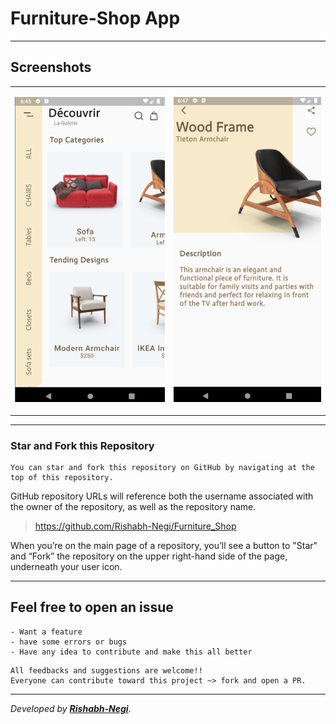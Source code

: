 # Furniture-Shop App
---

## Screenshots
<table>
<tr>
    <td>
    
![HomeScreen](https://github.com/Rishabh-Negi/Furniture_Shop/blob/master/gallery/homeScreen.PNG?raw=true)
    </td>
    <td>

![ItemScreen](https://github.com/Rishabh-Negi/Furniture_Shop/blob/master/gallery/itemScreen.PNG?raw=true)
    </td>
</tr>
</table>

---
### Star and Fork this Repository
```
You can star and fork this repository on GitHub by navigating at the top of this repository.
```
GitHub repository URLs will reference both the username associated with the owner of the repository, as well as the repository name. 

> https://github.com/Rishabh-Negi/Furniture_Shop

When you’re on the main page of a repository, you’ll see a button to "Star" and “Fork” the repository on the upper right-hand side of the page, underneath your user icon.

---
## Feel free to open an issue
```
- Want a feature 
- have some errors or bugs
- Have any idea to contribute and make this all better
```

```
All feedbacks and suggestions are welcome!!
Everyone can contribute toward this project ~> fork and open a PR.
```

---
_Developed by  **[Rishabh-Negi](https://github.com/Rishabh-Negi)**._


